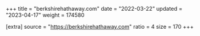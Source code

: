 +++
title = "berkshirehathaway.com"
date = "2022-03-22"
updated = "2023-04-17"
weight = 174580

[extra]
source = "https://berkshirehathaway.com"
ratio = 4
size = 170
+++
